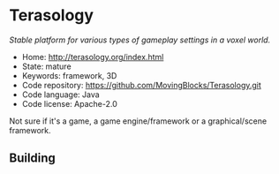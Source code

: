# Terasology

_Stable platform for various types of gameplay settings in a voxel world._

- Home: http://terasology.org/index.html
- State: mature
- Keywords: framework, 3D
- Code repository: https://github.com/MovingBlocks/Terasology.git
- Code language: Java
- Code license: Apache-2.0

Not sure if it's a game, a game engine/framework or a graphical/scene framework.

## Building

